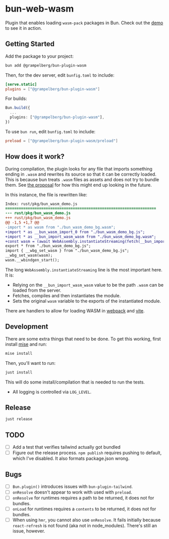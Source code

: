 # bun-web-wasm

Plugin that enables loading `wasm-pack` packages in Bun. Check out the
[demo](demo) to see it in action.

## Getting Started

Add the package to your project:

```sh
bun add @grampelberg/bun-plugin-wasm
```

Then, for the dev server, edit `bunfig.toml` to include:

```toml
[serve.static]
plugins = ["@grampelberg/bun-plugin-wasm"]
```

For builds:

```ts
Bun.build({
  ...
  plugins: ["@grampelberg/bun-plugin-wasm"],
})
```

To use `bun run`, edit `bunfig.toml` to include:

```toml
preload = ["@grampelberg/bun-plugin-wasm/preload"]
```

## How does it work?

During compilation, the plugin looks for any file that imports something ending
in `.wasm` and rewrites its source so that it can be correctly loaded. This is
because bun treats `.wasm` files as assets and does not try to bundle them. See
[the proposal](https://babeljs.io/docs/babel-plugin-proposal-import-wasm-source)
for how this might end up looking in the future.

In this instance, the file is rewritten like:

```diff
Index: rust/pkg/bun_wasm_demo.js
===================================================================
--- rust/pkg/bun_wasm_demo.js
+++ rust/pkg/bun_wasm_demo.js
@@ -1,5 +1,7 @@
-import * as wasm from "./bun_wasm_demo_bg.wasm";
+import * as __bun_wasm_import_0 from "./bun_wasm_demo_bg.js";
+import * as __bun_import_wasm_wasm from "./bun_wasm_demo_bg.wasm";
+const wasm = (await WebAssembly.instantiateStreaming(fetch(__bun_import_wasm_wasm.default || __bun_import_wasm_wasm), { "./bun_wasm_demo_bg.js": __bun_wasm_import_0 })).instance.exports;
export * from "./bun_wasm_demo_bg.js";
import { __wbg_set_wasm } from "./bun_wasm_demo_bg.js";
__wbg_set_wasm(wasm);
wasm.__wbindgen_start();
```

The long `WebAssembly.instantiateStreaming` line is the most important here. It
is:

- Relying on the `__bun_import_wasm_wasm` value to be the path `.wasm` can be
  loaded from the server.
- Fetches, compiles and then instantiates the module.
- Sets the original `wasm` variable to the exports of the instantiated module.

There are handlers to allow for loading WASM in
[webpack](https://github.com/WebAssembly/esm-integration) and
[vite](https://github.com/Menci/vite-plugin-wasm).

## Development

There are some extra things that need to be done. To get this working, first
install [mise](https://mise.jdx.dev) and run:

```bash
mise install
```

Then, you'll want to run:

```bash
just install
```

This will do some install/compilation that is needed to run the tests.

- All logging is controlled via `LOG_LEVEL`.

## Release

```bash
just release
```

## TODO

- [ ] Add a test that verifies tailwind actually got bundled
- [ ] Figure out the release process. `npm publish` requires pushing to default,
      which I've disabled. It also formats package.json wrong.

## Bugs

- [ ] `Bun.plugin()` introduces issues with `bun-plugin-tailwind`.
- [ ] `onResolve` doesn't appear to work with used with `preload`.
- [ ] `onResolve` for runtimes requires a path to be returned, it does not for
      bundles.
- [ ] `onLoad` for runtimes requires a `contents` to be returned, it does not
      for bundles.
- [ ] When using `hmr`, you cannot also use `onResolve`. It fails initially
      because `react-refresh` is not found (aka not in node_modules). There's
      still an issue, however.

